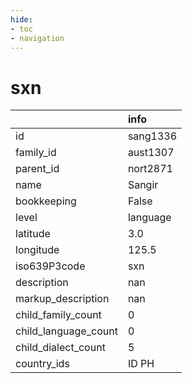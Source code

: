 ```yaml
---
hide:
- toc
- navigation
---
```

# sxn
|                      | info     |
|:---------------------|:---------|
| id                   | sang1336 |
| family_id            | aust1307 |
| parent_id            | nort2871 |
| name                 | Sangir   |
| bookkeeping          | False    |
| level                | language |
| latitude             | 3.0      |
| longitude            | 125.5    |
| iso639P3code         | sxn      |
| description          | nan      |
| markup_description   | nan      |
| child_family_count   | 0        |
| child_language_count | 0        |
| child_dialect_count  | 5        |
| country_ids          | ID PH    |